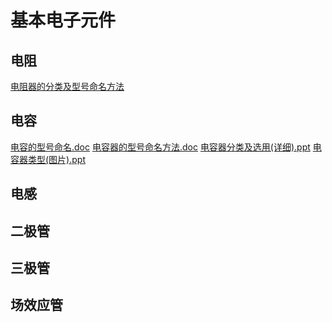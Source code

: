 <!-- BasicElectronicComponents.md --- 
;; 
;; Description: 
;; Author: Hongyi Wu(吴鸿毅)
;; Email: wuhongyi@qq.com 
;; Created: 日 6月 11 20:36:23 2017 (+0800)
;; Last-Updated: 日 6月 11 21:41:59 2017 (+0800)
;;           By: Hongyi Wu(吴鸿毅)
;;     Update #: 5
;; URL: http://wuhongyi.cn -->

# 基本电子元件

## 电阻

[电阻器的分类及型号命名方法](http://wuhongyi.cn/HardwareNote/pdf/Preamplifier/电阻器的分类及型号命名方法.pdf)


## 电容

[电容的型号命名.doc](http://wuhongyi.cn/HardwareNote/pdf/doc/电容的型号命名.doc)  [电容器的型号命名方法.doc](http://wuhongyi.cn/HardwareNote/pdf/doc/电容器的型号命名方法.doc)  [电容器分类及选用(详细).ppt](http://wuhongyi.cn/HardwareNote/pdf/ppt/电容器分类及选用(详细)\.ppt)  [电容器类型(图片).ppt](http://wuhongyi.cn/HardwareNote/pdf/ppt/电容器类型(图片)\.ppt)



## 电感



## 二极管



## 三极管



## 场效应管






<!-- BasicElectronicComponents.md ends here -->
